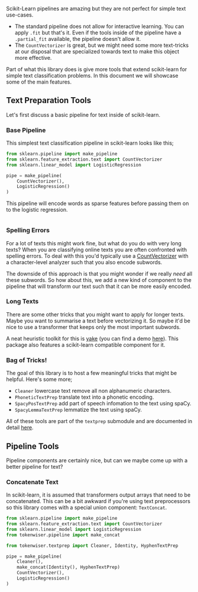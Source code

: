 Scikit-Learn pipelines are amazing but they are not perfect for simple text use-cases. 

- The standard pipeline does not allow for interactive learning. You can 
apply `.fit` but that's it. Even if the tools inside of the pipeline have 
a `.partial_fit` available, the pipeline doesn't allow it. 
- The `CountVectorizer` is great, but we might need some more text-tricks 
at our disposal that are specialized towards text to make this object more effective.  

Part of what this library does is give more tools that extend scikit-learn for simple
text classification problems. In this document we will showcase some of the main features.

## Text Preparation Tools

Let's first discuss a basic pipeline for text inside of scikit-learn. 

### Base Pipeline 

This simplest text classification pipeline in scikit-learn looks like this; 

```python
from sklearn.pipeline import make_pipeline 
from sklearn.feature_extraction.text import CountVectorizer
from sklearn.linear_model import LogisticRegression

pipe = make_pipeline(
    CountVectorizer(), 
    LogisticRegression()
)
```

This pipeline will encode words as sparse features before passing them on to the logistic regression.

<img of types in the pipeline>

### Spelling Errors 

For a lot of texts this might work fine, but what do you do with very long texts? When you are classifying online texts you are often confronted with spelling errors. To 
deal with this you'd typically use a [CountVectorizer](https://scikit-learn.org/stable/modules/generated/sklearn.feature_extraction.text.CountVectorizer.html) 
with a character-level analyzer such that you also encode subwords. 

The downside of this approach is that you might wonder if we really *need* all these subwords. So how about this, 
we add a new kind of component to the pipeline that will transform our text such that it can be more easily encoded.  

### Long Texts

There are some other tricks that you might want to apply for longer texts. Maybe you want to summarise a text before
vectorizing it. So maybe it'd be nice to use a transformer that keeps only the most important subwords. 

A neat heuristic toolkit for this is [yake](https://github.com/LIAAD/yake) (you can find a demo 
[here](http://yake.inesctec.pt/demo/sample/)). This package also features a scikit-learn compatible component for it. 

### Bag of Tricks! 

The goal of this library is to host a few meaningful tricks that might be helpful. Here's some more; 

- `Cleaner` lowercase text remove all non alphanumeric characters.
- `PhoneticTextPrep` translate text into a phonetic encoding. 
- `SpacyPosTextPrep` add part of speech infomation to the text using spaCy.
- `SpacyLemmaTextPrep` lemmatize the text using spaCy.

All of these tools are part of the `textprep` submodule and are documented in detail 
[here](https://koaning.github.io/tokenwiser/api/textprep.html).

## Pipeline Tools 

Pipeline components are certainly nice, but can we maybe come up with a better pipeline for text?

### Concatenate Text

In scikit-learn, it is assumed that transformers output arrays that need to be concatenated. This 
can be a bit awkward if you're using text preprocessors so this library comes with a special union
component: `TextConcat`. 

```python
from sklearn.pipeline import make_pipeline 
from sklearn.feature_extraction.text import CountVectorizer
from sklearn.linear_model import LogisticRegression
from tokenwiser.pipeline import make_concat

from tokenwiser.textprep import Cleaner, Identity, HyphenTextPrep

pipe = make_pipeline(
    Cleaner(),
    make_concat(Identity(), HyphenTextPrep)
    CountVectorizer(), 
    LogisticRegression()
)
```